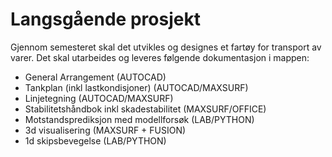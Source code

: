 # Langsgående prosjekt 

Gjennom semesteret skal det utvikles og designes et fartøy for transport av varer. Det skal utarbeides og leveres følgende dokumentasjon i mappen: 
- General Arrangement (AUTOCAD)
- Tankplan (inkl lastkondisjoner) (AUTOCAD/MAXSURF)
- Linjetegning (AUTOCAD/MAXSURF)
- Stabilitetshåndbok inkl skadestabilitet (MAXSURF/OFFICE)
- Motstandsprediksjon med modellforsøk (LAB/PYTHON)
- 3d visualisering (MAXSURF + FUSION)
- 1d skipsbevegelse (LAB/PYTHON)



## 